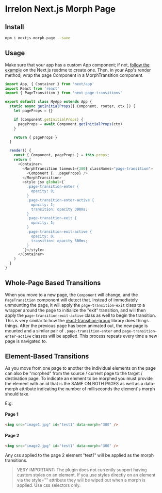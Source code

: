 # Irrelon Next.js Morph Page

## Install

```bash
npm i nextjs-morph-page --save
```

## Usage

Make sure that your app has a custom App component; if not, [follow the example](https://github.com/zeit/next.js#custom-app) on the Next.js readme to create one. Then, in your App's render method, wrap the page Component in a MorphTransition component.

```js
import App, { Container } from 'next/app'
import React from 'react'
import { PageTransition } from 'next-page-transitions'

export default class MyApp extends App {
  static async getInitialProps({ Component, router, ctx }) {
    let pageProps = {}

    if (Component.getInitialProps) {
      pageProps = await Component.getInitialProps(ctx)
    }

    return { pageProps }
  }

  render() {
    const { Component, pageProps } = this.props;
    return (
      <Container>
        <MorphTransition timeout={300} classNames="page-transition">
          <Component {...pageProps} />
        </MorphTransition>
        <style jsx global>{`
          .page-transition-enter {
            opacity: 0;
          }
          .page-transition-enter-active {
            opacity: 1;
            transition: opacity 300ms;
          }
          .page-transition-exit {
            opacity: 1;
          }
          .page-transition-exit-active {
            opacity: 0;
            transition: opacity 300ms;
          }
        `}</style>
      </Container>
    )
  }
}
```

## Whole-Page Based Transitions

When you move to a new page, the `Component` will change, and the
`PageTransition` component will detect that. Instead of immediately unmounting
the page, it will apply the `page-transition-exit` class to a wrapper around
the page to initialize the "exit" transition, and will then apply the
`page-transition-exit-active` class as well to begin the transition. This is
very similar to how the
[react-transition-group](https://github.com/reactjs/react-transition-group)
library does things things. After the previous page has been animated out,
the new page is mounted and a similar pair of `.page-transition-enter` and
`page-transition-enter-active` classes will be applied. This process repeats
every time a new page is navigated to.

## Element-Based Transitions

As you move from one page to another the individual elements on the page can
also be "morphed" from the source / current page to the target / destination
page. To indicate an element to be morphed you must provide the element with
an id that is the SAME ON BOTH PAGES as well as a data-morph attribute indicating
the number of milliseconds the element's morph should take.

E.g:

#### Page 1

```html
<img src="image1.jpg" id="test1" data-morph="300" />
```

#### Page 2

```html
<img src="image2.jpg" id="test1" data-morph="300" />
```

Any css applied to the page 2 element "test1" will be applied as the morph transitions.

> VERY IMPORTANT: The plugin does not currently support having custom styles on an
element. If you use styles directly on an element via the style="" attribute they will
be wiped out when a morph is applied. Use css selectors only.